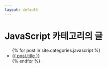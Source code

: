 ```yaml
---
layout: default
---
```


# JavaScript 카테고리의 글

<ul>
  {% for post in site.categories.javascript %}
  <li><a href="{{ post.url }}">{{ post.title }}</a></li>
  {% endfor %}
</ul>
